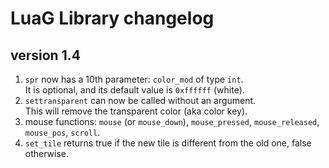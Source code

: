 # LuaG Library changelog

## version 1.4
1. `spr` now has a 10th parameter: `color_mod` of type `int`.\
   It is optional, and its default value is `0xffffff` (white).
2. `settransparent` can now be called without an argument.\
   This will remove the transparent color (aka color key).
3. mouse functions: `mouse` (or `mouse_down`), `mouse_pressed`,
   `mouse_released`, `mouse_pos`, `scroll`.
4. `set_tile` returns true if the new tile is different from the old one,
   false otherwise.
